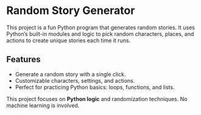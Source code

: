 # Random Story Generator

This project is a fun Python program that generates random stories. It uses Python’s built-in modules and logic to pick random characters, places, and actions to create unique stories each time it runs.

## Features

- Generate a random story with a single click.
- Customizable characters, settings, and actions.
- Perfect for practicing Python basics: loops, functions, and lists.


This project focuses on **Python logic** and randomization techniques. No machine learning is involved.
